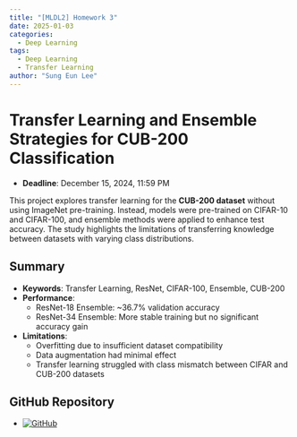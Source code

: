 ```yaml
---
title: "[MLDL2] Homework 3"
date: 2025-01-03
categories:
  - Deep Learning
tags:
  - Deep Learning
  - Transfer Learning
author: "Sung Eun Lee"
---
```


# Transfer Learning and Ensemble Strategies for CUB-200 Classification

- **Deadline**: December 15, 2024, 11:59 PM

This project explores transfer learning for the **CUB-200 dataset** without using ImageNet pre-training. Instead, models were pre-trained on CIFAR-10 and CIFAR-100, and ensemble methods were applied to enhance test accuracy. The study highlights the limitations of transferring knowledge between datasets with varying class distributions.

## Summary
- **Keywords**: Transfer Learning, ResNet, CIFAR-100, Ensemble, CUB-200
- **Performance**: 
  - ResNet-18 Ensemble: ~36.7% validation accuracy
  - ResNet-34 Ensemble: More stable training but no significant accuracy gain
- **Limitations**:
  - Overfitting due to insufficient dataset compatibility
  - Data augmentation had minimal effect
  - Transfer learning struggled with class mismatch between CIFAR and CUB-200 datasets

## GitHub Repository
- [![GitHub](https://img.shields.io/badge/GitHub-Repository-black?logo=github)](https://github.com/stateun/MLDL2/tree/main/Transfer_leraning)
